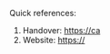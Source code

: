 Quick references:
  1. Handover: [https://ca](https://github.com/camoai/handover)
  2. Website: [https://](https://github.com/camoai/site)
